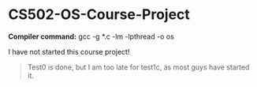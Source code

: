 CS502-OS-Course-Project
=======================
**Compiler command:**
gcc -g *.c -lm -lpthread -o os

I have not started this course project!
> Test0 is done, but I am too late for test1c, as most guys have started it. 

